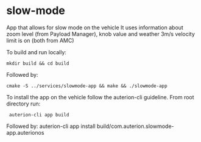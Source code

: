 # slow-mode
App that allows for slow mode on the vehicle
It uses information about zoom level (from Payload Manager), knob value and weather 3m/s velocity limit is on (both from AMC)

To build and run locally:
```
mkdir build && cd build
```
Followed by:
```
cmake -S ../services/slowmode-app && make && ./slowmode-app
```

To install the app on the vehicle follow the auterion-cli guideline.
From root directory run:
```
 auterion-cli app build
 ```
 Followed by:
 auterion-cli app install build/com.auterion.slowmode-app.auterionos
 ```